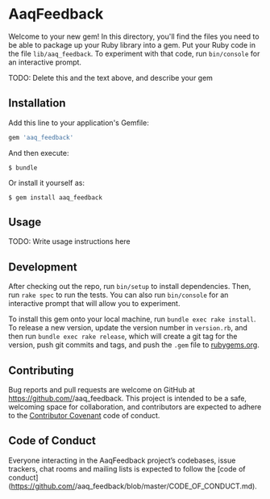 # AaqFeedback

Welcome to your new gem! In this directory, you'll find the files you need to be able to package up your Ruby library into a gem. Put your Ruby code in the file `lib/aaq_feedback`. To experiment with that code, run `bin/console` for an interactive prompt.

TODO: Delete this and the text above, and describe your gem

## Installation

Add this line to your application's Gemfile:

```ruby
gem 'aaq_feedback'
```

And then execute:

    $ bundle

Or install it yourself as:

    $ gem install aaq_feedback

## Usage

TODO: Write usage instructions here

## Development

After checking out the repo, run `bin/setup` to install dependencies. Then, run `rake spec` to run the tests. You can also run `bin/console` for an interactive prompt that will allow you to experiment.

To install this gem onto your local machine, run `bundle exec rake install`. To release a new version, update the version number in `version.rb`, and then run `bundle exec rake release`, which will create a git tag for the version, push git commits and tags, and push the `.gem` file to [rubygems.org](https://rubygems.org).

## Contributing

Bug reports and pull requests are welcome on GitHub at https://github.com/<github username>/aaq_feedback. This project is intended to be a safe, welcoming space for collaboration, and contributors are expected to adhere to the [Contributor Covenant](http://contributor-covenant.org) code of conduct.

## Code of Conduct

Everyone interacting in the AaqFeedback project’s codebases, issue trackers, chat rooms and mailing lists is expected to follow the [code of conduct](https://github.com/<github username>/aaq_feedback/blob/master/CODE_OF_CONDUCT.md).
